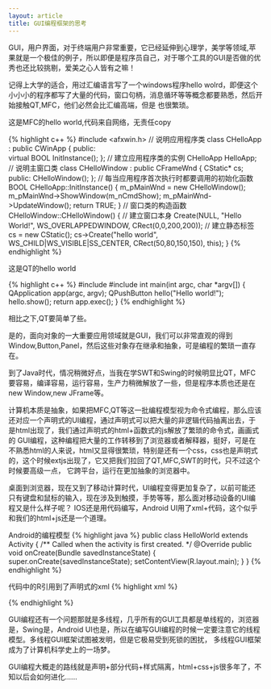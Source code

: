 ```yaml
---
layout: article
title: GUI编程框架的思考
---
```



GUI，用户界面，对于终端用户非常重要，它已经延伸到心理学，美学等领域,苹果就是一个极佳的例子，所以即便是程序员自己，对于哪个工具的GUI是否做的优秀也还比较挑剔，爱美之心人皆有之嘛！

记得上大学的适合，用过汇编语言写了一个windows程序hello wolrd，即便这个小小小的程序都写了大量的代码，窗口句柄，消息循环等等概念都要熟悉，然后开始接触QT,MFC，他们必然会比汇编高端，但是
也很繁琐。

这是MFC的hello world,代码来自网络，无责任copy

{% highlight c++ %}
#include <afxwin.h>
// 说明应用程序类
class CHelloApp : public CWinApp
{
   public:  
      virtual BOOL InitInstance();
};
// 建立应用程序类的实例
CHelloApp HelloApp;
// 说明主窗口类
class CHelloWindow : public CFrameWnd
{
    CStatic* cs;
    public:
        CHelloWindow();
};
// 每当应用程序首次执行时都要调用的初始化函数
BOOL CHelloApp::InitInstance()
{
    m_pMainWnd = new CHelloWindow();
    m_pMainWnd->ShowWindow(m_nCmdShow);
    m_pMainWnd->UpdateWindow();
    return TRUE;
}
// 窗口类的构造函数
CHelloWindow::CHelloWindow()
{
    // 建立窗口本身
    Create(NULL,
           "Hello World!",
           WS_OVERLAPPEDWINDOW,
           CRect(0,0,200,200));
    // 建立静态标签
    cs = new CStatic();
    cs->Create("hello world",
               WS_CHILD|WS_VISIBLE|SS_CENTER,
               CRect(50,80,150,150),
               this);
}
{% endhighlight %}


这是QT的hello world

{% highlight c++ %}
#include <QApplication>
#include <QPushButton>
int main(int argc, char *argv[])
{
	QApplication app(argc, argv);
	QPushButton hello("Hello world!");
	hello.show();
	return app.exec();
}
{% endhighlight %}

相比之下,QT要简单了些。

是的，面向对象的一大重要应用领域就是GUI，我们可以非常直观的得到Window,Button,Panel，然后这些对象存在继承和抽象，可是编程的繁琐一直存在。

到了Java时代，情况稍微好点，当我在学SWT和Swing的时候明显比QT，MFC要容易，编译容易，运行容易，生产力稍微解放了一些，但是程序本质也还是在new Window,new JFrame等。

计算机本质是抽象，如果把MFC,QT等这一批编程模型视为命令式编程，那么应该还对应一个声明式的UI编程，通过声明式可以把大量的非逻辑代码抽离出去，于是html出现了，我们通过声明式的html+函数式的js解放了繁琐的命令式，画画式的
GUI编程，这种编程把大量的工作转移到了浏览器或者解释器，挺好，可是在不熟悉html的人来说，html又显得很繁琐，特别是还有一个css，css也是声明式的，这个时候extjs出现了，它又把我们拉回了QT,MFC,SWT的时代，只不过这个时候要高级一点，
它跨平台，运行在更加抽象的浏览器中。

桌面到浏览器，现在又到了移动计算时代，UI编程变得更加复杂了，以前可能还只有键盘和鼠标的输入，现在涉及到触摸，手势等等，那么面对移动设备的UI编程又是什么样子呢？ IOS还是用代码编写，Android UI用了xml+代码，这个似乎和我们的html+js还是一个道理。

Android的编程模型
{% highlight java %}
public class HelloWorld extends Activity { 
    /** Called when the activity is first created. */ 
    @Override 
    public void onCreate(Bundle savedInstanceState) { 
        super.onCreate(savedInstanceState); 
        setContentView(R.layout.main); 
    } 
} 
{% endhighlight %}

代码中的R引用到了声明式的xml
{% highlight xml %}
<?xml version="1.0" encoding="utf-8"?> 
<LinearLayout xmlns:android="http://schemas.android.com/apk/res/android" 
    android:orientation="vertical" 
    android:layout_width="fill_parent" 
    android:layout_height="fill_parent" 
    > 
<TextView  
    android:layout_width="fill_parent" 
    android:layout_height="wrap_content" 
    android:text="@string/hello" 
    /> 
</LinearLayout> 
{% endhighlight %}

GUI编程还有一个问题那就是多线程，几乎所有的GUI工具都是单线程的，浏览器是，Swing是，Android UI也是，所以在编写GUI编程的时候一定要注意它的线程模型。多线程GUI框架试图被发明，但是它极易受到死锁的困扰，
多线程GUI框架成为了计算机科学史上的一场梦。

GUI编程大概走的路线就是声明+部分代码+样式隔离，html+css+js很多年了，不知以后会如何进化......


